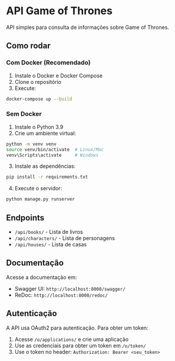 # API Game of Thrones

API simples para consulta de informações sobre Game of Thrones.

## Como rodar

### Com Docker (Recomendado)

1. Instale o Docker e Docker Compose
2. Clone o repositório
3. Execute:
```bash
docker-compose up --build
```

### Sem Docker

1. Instale o Python 3.9
2. Crie um ambiente virtual:
```bash
python -m venv venv
source venv/bin/activate  # Linux/Mac
venv\Scripts\activate     # Windows
```
3. Instale as dependências:
```bash
pip install -r requirements.txt
```
4. Execute o servidor:
```bash
python manage.py runserver
```

## Endpoints

- `/api/books/` - Lista de livros
- `/api/characters/` - Lista de personagens
- `/api/houses/` - Lista de casas

## Documentação

Acesse a documentação em:
- Swagger UI: `http://localhost:8000/swagger/`
- ReDoc: `http://localhost:8000/redoc/`

## Autenticação

A API usa OAuth2 para autenticação. Para obter um token:

1. Acesse `/o/applications/` e crie uma aplicação
2. Use as credenciais para obter um token em `/o/token/`
3. Use o token no header: `Authorization: Bearer <seu_token>` 